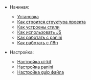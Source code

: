 - Начиная:
  - [Установка](install-and-start.md)
  - [Как строится структура проекта](base-file-structure.md)
  - [Как устроены стили](base-style.md)
  - [Как использовать JS](base-js.md)
  - [Как работать с panini](base-panini.md)
  - [Как работать с i18n](base-i18n.md)


- Настройка:
  - [Настройка ui-kit](settings-ui-kit.md)
  - [Настройка panini](settings-panini.md)
  - [Настройка gulp файла](settings-gulp-file.md)
  